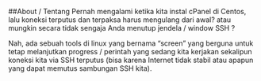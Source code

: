 ##About / Tentang
Pernah mengalami ketika kita instal cPanel di Centos, 
lalu koneksi terputus dan terpaksa harus mengulang dari awal? atau mungkin secara tidak sengaja Anda menutup jendela / window SSH ?

Nah, ada sebuah tools di linux yang bernama “screen” yang berguna untuk tetap melanjutkan progress / perintah yang sedang kita kerjakan sekalipun koneksi kita via SSH terputus (bisa karena Internet tidak stabil atau apapun yang dapat memutus sambungan SSH kita).
